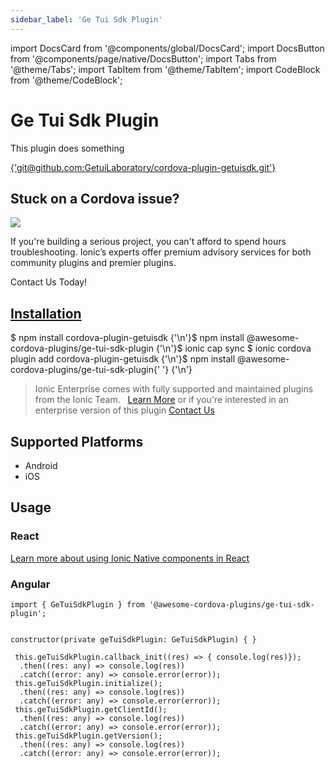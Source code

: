```yaml
---
sidebar_label: 'Ge Tui Sdk Plugin'
---
```


import DocsCard from '@components/global/DocsCard';
import DocsButton from '@components/page/native/DocsButton';
import Tabs from '@theme/Tabs';
import TabItem from '@theme/TabItem';
import CodeBlock from '@theme/CodeBlock';

# Ge Tui Sdk Plugin

This plugin does something

<p>
  <a href="git@github.com:GetuiLaboratory/cordova-plugin-getuisdk.git" target="_blank" rel="noopener" className="git-link">{'git@github.com:GetuiLaboratory/cordova-plugin-getuisdk.git'}</a>
</p>

<h2>Stuck on a Cordova issue?</h2>
<DocsCard
  className="cordova-ee-card"
  header="Don't waste precious time on plugin issues."
  href="https://ionicframework.com/sales?product_of_interest=Ionic%20Native"
>
  <div>
    <img src="/docs/icons/native-cordova-bot.png" className="cordova-ee-img" />
    <p>If you're building a serious project, you can't afford to spend hours troubleshooting. Ionic’s experts offer premium advisory services for both community plugins and premier plugins.</p>
    <DocsButton className="native-ee-detail">Contact Us Today!</DocsButton>
  </div>
</DocsCard>

<h2 id="installation">
  <a href="#installation">Installation</a>
</h2>
<Tabs
  groupId="runtime"
  defaultValue="Capacitor"
  values={[
    { value: 'Capacitor', label: 'Capacitor' },
    { value: 'Cordova', label: 'Cordova' },
    { value: 'Enterprise', label: 'Enterprise' },
  ]}
>
  <TabItem value="Capacitor">
    <CodeBlock className="language-shell">
      $ npm install cordova-plugin-getuisdk {'\n'}$ npm install @awesome-cordova-plugins/ge-tui-sdk-plugin {'\n'}$ ionic
      cap sync
    </CodeBlock>
  </TabItem>
  <TabItem value="Cordova">
    <CodeBlock className="language-shell">
      $ ionic cordova plugin add cordova-plugin-getuisdk {'\n'}$ npm install @awesome-cordova-plugins/ge-tui-sdk-plugin{' '}
      {'\n'}
    </CodeBlock>
  </TabItem>
  <TabItem value="Enterprise">
    <blockquote>
      Ionic Enterprise comes with fully supported and maintained plugins from the Ionic Team. &nbsp;
      <a className="btn" href="https://ionic.io/docs/premier-plugins">Learn More</a> or if you're interested in an enterprise version of this plugin <a className="btn" href="https://ionicframework.com/sales?product_of_interest=Ionic%20Enterprise%20Engine">Contact Us</a>
    </blockquote>
  </TabItem>
</Tabs>

## Supported Platforms

- Android
- iOS

## Usage

### React

[Learn more about using Ionic Native components in React](../native-community.md#react)

### Angular

```tsx
import { GeTuiSdkPlugin } from '@awesome-cordova-plugins/ge-tui-sdk-plugin';


constructor(private geTuiSdkPlugin: GeTuiSdkPlugin) { }

 this.geTuiSdkPlugin.callback_init((res) => { console.log(res)});
  .then((res: any) => console.log(res))
  .catch((error: any) => console.error(error));
 this.geTuiSdkPlugin.initialize();
  .then((res: any) => console.log(res))
  .catch((error: any) => console.error(error));
 this.geTuiSdkPlugin.getClientId();
  .then((res: any) => console.log(res))
  .catch((error: any) => console.error(error));
 this.geTuiSdkPlugin.getVersion();
  .then((res: any) => console.log(res))
  .catch((error: any) => console.error(error));

```
